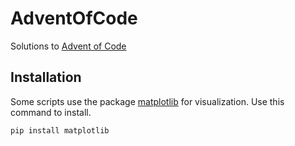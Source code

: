 # AdventOfCode

Solutions to [Advent of Code](https://adventofcode.com/)

## Installation

Some scripts use the package [matplotlib](https://matplotlib.org/) for visualization. Use this command to install.

```sh
pip install matplotlib
```
